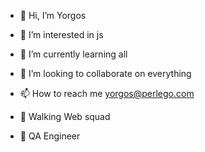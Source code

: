 - 👋 Hi, I’m Yorgos
- 👀 I’m interested in js
- 🌱 I’m currently learning all
- 💞️ I’m looking to collaborate on everything
- 📫 How to reach me yorgos@perlego.com

- 🐳 Walking Web squad
- 🙈 QA Engineer

<!---
yorgosper/yorgosper is a ✨ special ✨ repository because its `README.md` (this file) appears on your GitHub profile.
You can click the Preview link to take a look at your changes.
--->
